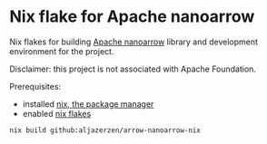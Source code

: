 # Nix flake for Apache nanoarrow

Nix flakes for building [Apache nanoarrow](https://arrow.apache.org/nanoarrow/0.3.0/index.html) library and development environment for the project.

Disclaimer: this project is not associated with Apache Foundation.

Prerequisites:

- installed [nix, the package manager](https://nixos.org/download)
- enabled [nix flakes](https://nixos.wiki/wiki/Flakes)

```
nix build github:aljazerzen/arrow-nanoarrow-nix
```
